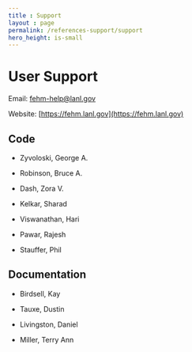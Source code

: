```yaml
---
title : Support
layout : page
permalink: /references-support/support
hero_height: is-small
---
```


# User Support


Email: fehm-help@lanl.gov

Website: [https://fehm.lanl.gov](https://fehm.lanl.gov)


## Code


* Zyvoloski, George A.

* Robinson, Bruce A.

* Dash, Zora V.

* Kelkar, Sharad

* Viswanathan, Hari

* Pawar, Rajesh

* Stauffer, Phil



## Documentation


* Birdsell, Kay

* Tauxe, Dustin

* Livingston, Daniel

* Miller, Terry Ann